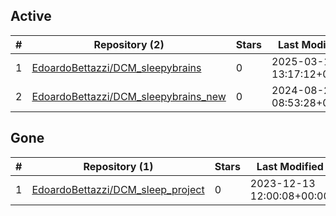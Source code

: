 ## Active
| # | Repository (2) | Stars | Last Modified |
| --- | --- | --- | --- |
| 1 | [EdoardoBettazzi/DCM_sleepybrains](https://gin.g-node.org/EdoardoBettazzi/DCM_sleepybrains) | 0 | 2025-03-10 13:17:12+00:00 |
| 2 | [EdoardoBettazzi/DCM_sleepybrains_new](https://gin.g-node.org/EdoardoBettazzi/DCM_sleepybrains_new) | 0 | 2024-08-27 08:53:28+00:00 |

## Gone
| # | Repository (1) | Stars | Last Modified |
| --- | --- | --- | --- |
| 1 | [EdoardoBettazzi/DCM_sleep_project](https://gin.g-node.org/EdoardoBettazzi/DCM_sleep_project) | 0 | 2023-12-13 12:00:08+00:00 |
